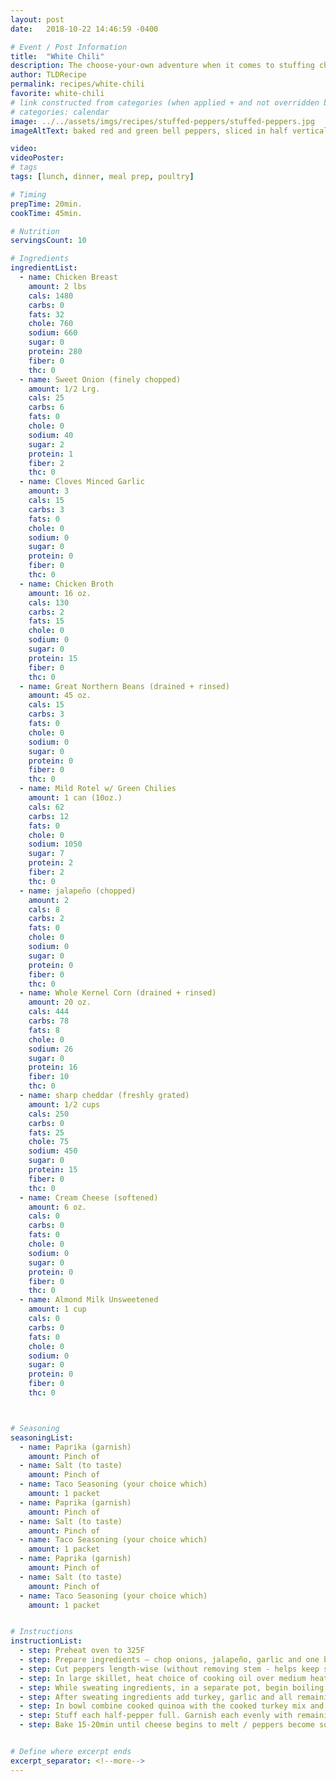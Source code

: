```yaml
---
layout: post
date:   2018-10-22 14:46:59 -0400

# Event / Post Information
title:  "White Chili"
description: The choose-your-own adventure when it comes to stuffing choices.
author: TLDRecipe
permalink: recipes/white-chili
favorite: white-chili
# link constructed from categories (when applied + and not overridden by permalink)
# categories: calendar
image: ../../assets/imgs/recipes/stuffed-peppers/stuffed-peppers.jpg
imageAltText: baked red and green bell peppers, sliced in half vertically, stuffed with ground turkey, quinoa and vegetables

video:
videoPoster:
# tags
tags: [lunch, dinner, meal prep, poultry]

# Timing
prepTime: 20min.
cookTime: 45min.

# Nutrition
servingsCount: 10

# Ingredients
ingredientList:
  - name: Chicken Breast
    amount: 2 lbs
    cals: 1480
    carbs: 0
    fats: 32
    chole: 760
    sodium: 660
    sugar: 0
    protein: 280
    fiber: 0
    thc: 0
  - name: Sweet Onion (finely chopped)
    amount: 1/2 Lrg.
    cals: 25
    carbs: 6
    fats: 0
    chole: 0
    sodium: 40
    sugar: 2
    protein: 1
    fiber: 2
    thc: 0
  - name: Cloves Minced Garlic
    amount: 3
    cals: 15
    carbs: 3
    fats: 0
    chole: 0
    sodium: 0
    sugar: 0
    protein: 0
    fiber: 0
    thc: 0
  - name: Chicken Broth
    amount: 16 oz.
    cals: 130
    carbs: 2
    fats: 15
    chole: 0
    sodium: 0
    sugar: 0
    protein: 15
    fiber: 0
    thc: 0
  - name: Great Northern Beans (drained + rinsed)
    amount: 45 oz.
    cals: 15
    carbs: 3
    fats: 0
    chole: 0
    sodium: 0
    sugar: 0
    protein: 0
    fiber: 0
    thc: 0
  - name: Mild Rotel w/ Green Chilies
    amount: 1 can (10oz.)
    cals: 62
    carbs: 12
    fats: 0
    chole: 0
    sodium: 1050
    sugar: 7
    protein: 2
    fiber: 2
    thc: 0
  - name: jalapeño (chopped)
    amount: 2
    cals: 8
    carbs: 2
    fats: 0
    chole: 0
    sodium: 0
    sugar: 0
    protein: 0
    fiber: 0
    thc: 0
  - name: Whole Kernel Corn (drained + rinsed)
    amount: 20 oz.
    cals: 444
    carbs: 78
    fats: 8
    chole: 0
    sodium: 26
    sugar: 0
    protein: 16
    fiber: 10
    thc: 0
  - name: sharp cheddar (freshly grated)
    amount: 1/2 cups
    cals: 250
    carbs: 0
    fats: 25
    chole: 75
    sodium: 450
    sugar: 0
    protein: 15
    fiber: 0
    thc: 0
  - name: Cream Cheese (softened)
    amount: 6 oz.
    cals: 0
    carbs: 0
    fats: 0
    chole: 0
    sodium: 0
    sugar: 0
    protein: 0
    fiber: 0
    thc: 0
  - name: Almond Milk Unsweetened
    amount: 1 cup
    cals: 0
    carbs: 0
    fats: 0
    chole: 0
    sodium: 0
    sugar: 0
    protein: 0
    fiber: 0
    thc: 0



# Seasoning
seasoningList:
  - name: Paprika (garnish)
    amount: Pinch of
  - name: Salt (to taste)
    amount: Pinch of
  - name: Taco Seasoning (your choice which)
    amount: 1 packet
  - name: Paprika (garnish)
    amount: Pinch of
  - name: Salt (to taste)
    amount: Pinch of
  - name: Taco Seasoning (your choice which)
    amount: 1 packet
  - name: Paprika (garnish)
    amount: Pinch of
  - name: Salt (to taste)
    amount: Pinch of
  - name: Taco Seasoning (your choice which)
    amount: 1 packet


# Instructions
instructionList:
  - step: Preheat oven to 325F
  - step: Prepare ingredients — chop onions, jalapeño, garlic and one bell pepper. Drain Rotel and measure out enough quinoa to yield 2 cups - about 1/2 to 3/4 cup dry -  (this can also be replaced with rice or breadcrumbs)
  - step: Cut peppers length-wise (without removing stem - helps keep structural integrity) Remove extra rind and seeds from inside. Lightly coat each pepper (both sides) with olive / cooking oil. Set aside in lined baking sheet.
  - step: In large skillet, heat choice of cooking oil over medium heat. Cook onions, jalapeño, drained Rotel and bell pepper until sweated (6-10min).
  - step: While sweating ingredients, in a separate pot, begin boiling water and start preparing quinoa.
  - step: After sweating ingredients add turkey, garlic and all remaining seasoning. Mix together and cook until meat is browned. Transfer to a bowl while also straining out unnecessary fat.  Taste for salt / seasoning.
  - step: In bowl combine cooked quinoa with the cooked turkey mix and 1-1.5 cups of shredded cheese.
  - step: Stuff each half-pepper full. Garnish each evenly with remaining cheese and a pinch of paprika
  - step: Bake 15-20min until cheese begins to melt / peppers become soft and fully cooked through. Finish on broil for 3-5min or until cheese becomes golden / begins to brown.


# Define where excerpt ends
excerpt_separator: <!--more-->
---
```

